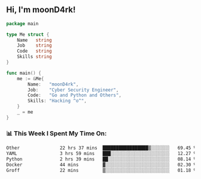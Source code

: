 <h2> Hi, I'm moonD4rk!</h2>

```go
package main

type Me struct {
	Name   string
	Job    string
	Code   string
	Skills string
}

func main() {
	me := &Me{
		Name:   "moonD4rk",
		Job:    "Cyber Security Engineer",
		Code:   "Go and Python and Others",
		Skills: "Hacking ^o^",
	}
	_ = me
}
```

<h3>📊 This Week I Spent My Time On:</h3>
<!-- <img align='right' src="https://github-readme-stats.vercel.app/api?username=moond4rk&show_icons=true&theme=radical", width="300" height="150"> -->

<!--START_SECTION:waka-->

```txt
Other               22 hrs 37 mins  █████████████████▒░░░░░░░   69.45 %
YAML                3 hrs 59 mins   ███░░░░░░░░░░░░░░░░░░░░░░   12.27 %
Python              2 hrs 39 mins   ██░░░░░░░░░░░░░░░░░░░░░░░   08.14 %
Docker              44 mins         ▓░░░░░░░░░░░░░░░░░░░░░░░░   02.30 %
Groff               22 mins         ▒░░░░░░░░░░░░░░░░░░░░░░░░   01.18 %
```

<!--END_SECTION:waka-->

